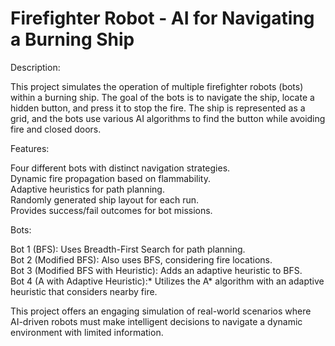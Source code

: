 # Firefighter Robot - AI for Navigating a Burning Ship

Description:

This project simulates the operation of multiple firefighter robots (bots) within a burning ship. The goal of the bots is to navigate the ship, locate a hidden button, and press it to stop the fire. The ship is represented as a grid, and the bots use various AI algorithms to find the button while avoiding fire and closed doors.

Features:

Four different bots with distinct navigation strategies.  
Dynamic fire propagation based on flammability.  
Adaptive heuristics for path planning.  
Randomly generated ship layout for each run.  
Provides success/fail outcomes for bot missions.  

Bots:

Bot 1 (BFS): Uses Breadth-First Search for path planning.  
Bot 2 (Modified BFS): Also uses BFS, considering fire locations.  
Bot 3 (Modified BFS with Heuristic): Adds an adaptive heuristic to BFS.  
Bot 4 (A with Adaptive Heuristic):* Utilizes the A* algorithm with an adaptive heuristic that considers nearby fire.  

This project offers an engaging simulation of real-world scenarios where AI-driven robots must make intelligent decisions to navigate a dynamic environment with limited information.
